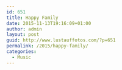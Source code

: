 ```yaml
---
id: 651
title: Happy Family
date: 2015-11-13T19:16:09+01:00
author: admin
layout: post
guid: http://www.lustauffotos.com/?p=651
permalink: /2015/happy-family/
categories:
  - Music
---
```

